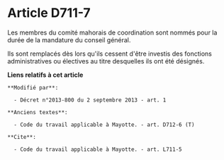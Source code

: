 # Article D711-7

Les membres du comité mahorais de coordination sont nommés pour la durée de la mandature du conseil général. 

Ils sont remplacés dès lors qu'ils cessent d'être investis des fonctions administratives ou électives au titre desquelles ils
ont été désignés.

**Liens relatifs à cet article**

	**Modifié par**:

	  - Décret n°2013-800 du 2 septembre 2013 - art. 1

	**Anciens textes**:

	  - Code du travail applicable à Mayotte. - art. D712-6 (T)

	**Cite**:

	  - Code du travail applicable à Mayotte. - art. L711-5
